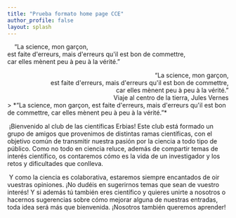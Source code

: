 ```yaml
---
title: "Prueba formato home page CCE"
author_profile: false
layout: splash
---
```

&nbsp;&nbsp;&nbsp;&nbsp;“La science, mon garçon,<br> est faite d'erreurs, mais d'erreurs qu'il est bon de commettre,<br> car elles mènent peu à peu à la vérité.”

<div style="text-align: right"> “La science, mon garçon,<br> est faite d'erreurs, mais d'erreurs qu'il est bon de commettre,<br> car elles mènent peu à peu à la vérité.”<br> Viaje al centro de la tierra, Jules Vernes </div>
> *“La science, mon garçon, est faite d'erreurs, mais d'erreurs qu'il est bon de commettre, car elles mènent peu à peu à la vérité.”*
  
&nbsp;¡Bienvenido al club de las científicas Erbias! Este club está formado un grupo de amigos que provenimos de distintas ramas científicas, con el objetivo común de transmitir nuestra pasión por la ciencia a todo tipo de público. Como no todo en ciencia reluce, además de compartir temas de interés científico, os contaremos cómo es la vida de un investigador y los retos y dificultades que conlleva. 

&nbsp;Y como la ciencia es colaborativa, estaremos siempre encantados de oir vuestras opiniones. 
¡No dudéis en sugerirnos temas que sean de vuestro interés! Y si además tú también eres científico y quieres unirte a nosotros o hacernos sugerencias sobre cómo mejorar alguna de nuestras entradas, toda idea será más que bienvenida. ¡Nosotros también queremos aprender!
